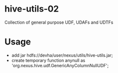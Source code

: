 # hive-utils-02

Collection of general purpose UDF, UDAFs and UDTFs

# Usage

* add jar hdfs://devha/user/nexus/utils/hive-utils.jar;
* create temporary function anynull as 'org.nexus.hive.udf.GenericAnyColumnNullUDF';